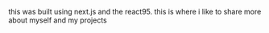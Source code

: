 this was built using next.js and the react95. this is where i like to share more about myself and my projects 
